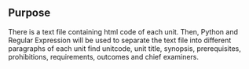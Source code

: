 ## Purpose
There is a text file containing html code of each unit. Then, Python and Regular Expression will be used to separate the text file into different paragraphs of each unit find unitcode, unit title, synopsis, prerequisites, prohibitions, requirements, outcomes and chief examiners.

